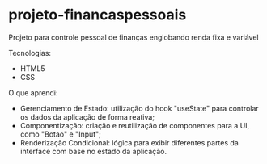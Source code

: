 # projeto-financaspessoais
Projeto para controle pessoal de finanças englobando renda fixa e variável

Tecnologias:
- HTML5
- CSS

O que aprendi:
- Gerenciamento de Estado: utilização do hook "useState" para controlar os dados da aplicação de forma reativa;
- Componentização: criação e reutilização de componentes para a UI, como "Botao" e "Input";
- Renderização Condicional: lógica para exibir diferentes partes da interface com base no estado da aplicação.
